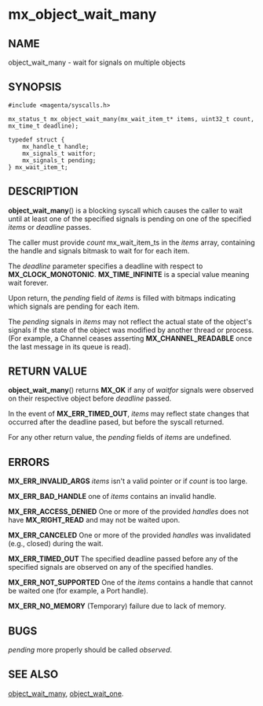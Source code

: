# mx_object_wait_many

## NAME

object_wait_many - wait for signals on multiple objects

## SYNOPSIS

```
#include <magenta/syscalls.h>

mx_status_t mx_object_wait_many(mx_wait_item_t* items, uint32_t count, mx_time_t deadline);

typedef struct {
    mx_handle_t handle;
    mx_signals_t waitfor;
    mx_signals_t pending;
} mx_wait_item_t;
```

## DESCRIPTION

**object_wait_many**() is a blocking syscall which causes the caller to
wait until at least one of the specified signals is pending on one of
the specified *items* or *deadline* passes.

The caller must provide *count* mx_wait_item_ts in the *items* array,
containing the handle and signals bitmask to wait for for each item.

The *deadline* parameter specifies a deadline with respect to
**MX_CLOCK_MONOTONIC**.  **MX_TIME_INFINITE** is a special value meaning wait forever.

Upon return, the *pending* field of *items* is filled with bitmaps indicating
which signals are pending for each item.

The *pending* signals in *items* may not reflect the actual state of the object's
signals if the state of the object was modified by another thread or
process.  (For example, a Channel ceases asserting **MX_CHANNEL_READABLE**
once the last message in its queue is read).

## RETURN VALUE

**object_wait_many**() returns **MX_OK** if any of *waitfor* signals were
observed on their respective object before *deadline* passed.

In the event of **MX_ERR_TIMED_OUT**, *items* may reflect state changes
that occurred after the deadline pased, but before the syscall returned.

For any other return value, the *pending* fields of *items* are undefined.

## ERRORS

**MX_ERR_INVALID_ARGS**  *items* isn't a valid pointer or if *count* is too large.

**MX_ERR_BAD_HANDLE**  one of *items* contains an invalid handle.

**MX_ERR_ACCESS_DENIED**  One or more of the provided *handles* does not
have **MX_RIGHT_READ** and may not be waited upon.

**MX_ERR_CANCELED**  One or more of the provided *handles* was invalidated
(e.g., closed) during the wait.

**MX_ERR_TIMED_OUT**  The specified deadline passed before any of the specified signals are
observed on any of the specified handles.

**MX_ERR_NOT_SUPPORTED**  One of the *items* contains a handle that cannot
be waited one (for example, a Port handle).

**MX_ERR_NO_MEMORY** (Temporary) failure due to lack of memory.

## BUGS

*pending* more properly should be called *observed*.

## SEE ALSO

[object_wait_many](object_wait_many.md),
[object_wait_one](object_wait_one.md).
